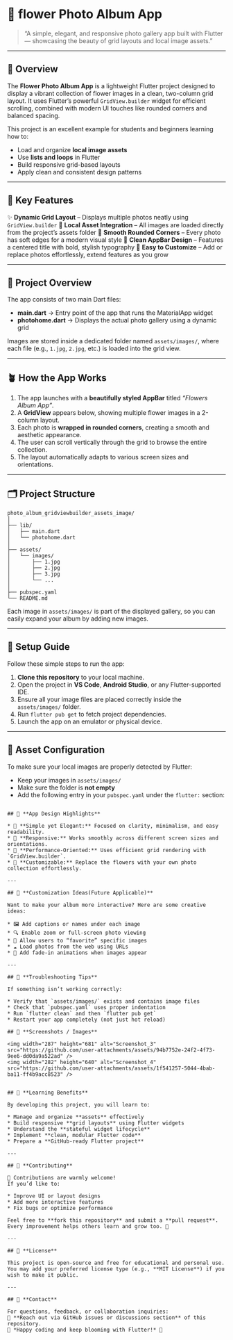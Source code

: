 
# 🌷 **flower Photo Album  App**

> “A simple, elegant, and responsive photo gallery app built with Flutter — showcasing the beauty of grid layouts and local image assets.”

---

## 🪻 **Overview**

The **Flower Photo Album App** is a lightweight Flutter project designed to display a vibrant collection of flower images in a clean, two-column grid layout.
It uses Flutter’s powerful `GridView.builder` widget for efficient scrolling, combined with modern UI touches like rounded corners and balanced spacing.

This project is an excellent example for students and beginners learning how to:

* Load and organize **local image assets**
* Use **lists and loops** in Flutter
* Build responsive grid-based layouts
* Apply clean and consistent design patterns

---

## 🌸 **Key Features**

✨ **Dynamic Grid Layout** – Displays multiple photos neatly using `GridView.builder`
🌼 **Local Asset Integration** – All images are loaded directly from the project’s assets folder
🌻 **Smooth Rounded Corners** – Every photo has soft edges for a modern visual style
🌿 **Clean AppBar Design** – Features a centered title with bold, stylish typography
🌷 **Easy to Customize** – Add or replace photos effortlessly, extend features as you grow

---

## 🧭 **Project Overview**

The app consists of two main Dart files:

* **main.dart** → Entry point of the app that runs the MaterialApp widget
* **photohome.dart** → Displays the actual photo gallery using a dynamic grid

Images are stored inside a dedicated folder named `assets/images/`, where each file (e.g., `1.jpg`, `2.jpg`, etc.) is loaded into the grid view.

---

## 🪴 **How the App Works**

1. The app launches with a **beautifully styled AppBar** titled *“Flowers Album App”*.
2. A **GridView** appears below, showing multiple flower images in a 2-column layout.
3. Each photo is **wrapped in rounded corners**, creating a smooth and aesthetic appearance.
4. The user can scroll vertically through the grid to browse the entire collection.
5. The layout automatically adapts to various screen sizes and orientations.

---

## 🗂️ **Project Structure**

```
photo_album_gridviewbuilder_assets_image/
│
├── lib/
│   ├── main.dart
│   └── photohome.dart
│
├── assets/
│   └── images/
│       ├── 1.jpg
│       ├── 2.jpg
│       ├── 3.jpg
│       └── ...
│
├── pubspec.yaml
└── README.md
```

Each image in `assets/images/` is part of the displayed gallery, so you can easily expand your album by adding new images.

---

## 🌼 **Setup Guide**

Follow these simple steps to run the app:

1. **Clone this repository** to your local machine.
2. Open the project in **VS Code**, **Android Studio**, or any Flutter-supported IDE.
3. Ensure all your image files are placed correctly inside the `assets/images/` folder.
4. Run `flutter pub get` to fetch project dependencies.
5. Launch the app on an emulator or physical device.

---

## 🌸 **Asset Configuration**

To make sure your local images are properly detected by Flutter:

* Keep your images in `assets/images/`
* Make sure the folder is **not empty**
* Add the following entry in your `pubspec.yaml` under the `flutter:` section:

```

## 🌻 **App Design Highlights**

* 🌿 **Simple yet Elegant:** Focused on clarity, minimalism, and easy readability.
* 💎 **Responsive:** Works smoothly across different screen sizes and orientations.
* 🌺 **Performance-Oriented:** Uses efficient grid rendering with `GridView.builder`.
* 🌈 **Customizable:** Replace the flowers with your own photo collection effortlessly.

---

## 🎨 **Customization Ideas(Future Applicable)**

Want to make your album more interactive? Here are some creative ideas:

* 🖼️ Add captions or names under each image
* 🔍 Enable zoom or full-screen photo viewing
* 💖 Allow users to “favorite” specific images
* ☁️ Load photos from the web using URLs
* 🌠 Add fade-in animations when images appear

---

## 🧩 **Troubleshooting Tips**

If something isn’t working correctly:

* Verify that `assets/images/` exists and contains image files
* Check that `pubspec.yaml` uses proper indentation
* Run `flutter clean` and then `flutter pub get`
* Restart your app completely (not just hot reload)

## 📸 **Screenshots / Images**

<img width="287" height="681" alt="Screenshot_3" src="https://github.com/user-attachments/assets/94b7752e-24f2-4f73-9ee6-dd0da9a522ad" />
<img width="282" height="640" alt="Screenshot_4" src="https://github.com/user-attachments/assets/1f541257-5044-4bab-ba11-ff4b9acc8523" />


## 🧠 **Learning Benefits**

By developing this project, you will learn to:

* Manage and organize **assets** effectively
* Build responsive **grid layouts** using Flutter widgets
* Understand the **stateful widget lifecycle**
* Implement **clean, modular Flutter code**
* Prepare a **GitHub-ready Flutter project**

---

## 🤝 **Contributing**

🌼 Contributions are warmly welcome!
If you’d like to:

* Improve UI or layout designs
* Add more interactive features
* Fix bugs or optimize performance

Feel free to **fork this repository** and submit a **pull request**.
Every improvement helps others learn and grow too. 🌿

---

## 📄 **License**

This project is open-source and free for educational and personal use.
You may add your preferred license type (e.g., **MIT License**) if you wish to make it public.

---

## 💬 **Contact**

For questions, feedback, or collaboration inquiries:
📧 **Reach out via GitHub issues or discussions section** of this repository.
🌸 *Happy coding and keep blooming with Flutter!* 💖

